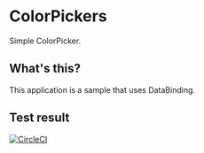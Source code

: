 # ColorPickers
Simple ColorPicker.

## What's this?

This application is a sample that uses DataBinding.

## Test result
[![CircleCI](https://circleci.com/gh/koji-1009/ColorPickers.svg?style=svg)](https://circleci.com/gh/koji-1009/ColorPickers)